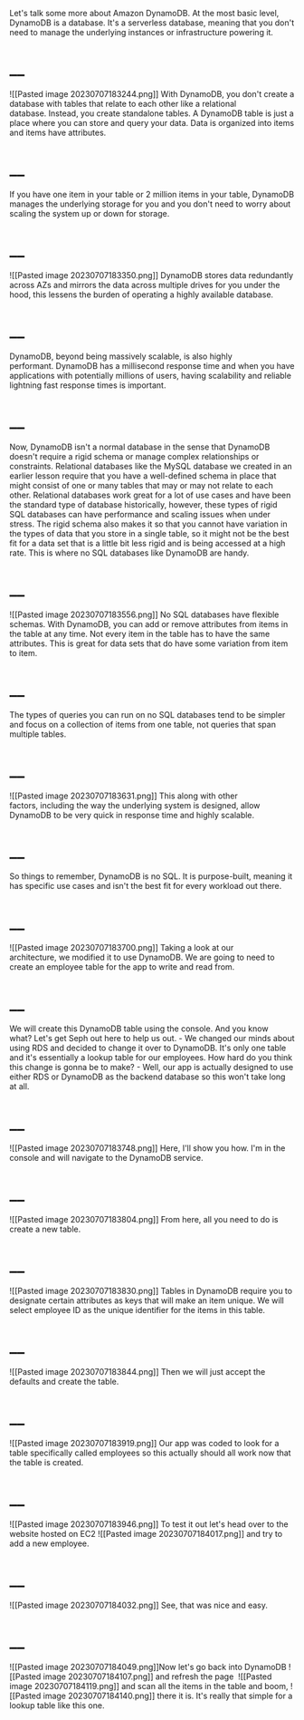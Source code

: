 Let's talk some more about Amazon DynamoDB. At the most basic level, DynamoDB is a database. It's a serverless database, meaning that you don't need to manage the underlying instances or infrastructure powering it. 
# __
![[Pasted image 20230707183244.png]]
With DynamoDB, you don't create a database with tables that relate to each other like a relational database. Instead, you create standalone tables. A DynamoDB table is just a place where you can store and query your data. Data is organized into items and items have attributes. 
# __
If you have one item in your table or 2 million items in your table, DynamoDB manages the underlying storage for you and you don't need to worry about scaling the system up or down for storage. 
# __
![[Pasted image 20230707183350.png]]
DynamoDB stores data redundantly across AZs and mirrors the data across multiple drives for you under the hood, this lessens the burden of operating a highly available database. 
# __
DynamoDB, beyond being massively scalable, is also highly performant. DynamoDB has a millisecond response time and when you have applications with potentially millions of users, having scalability and reliable lightning fast response times is important. 
# __
Now, DynamoDB isn't a normal database in the sense that DynamoDB doesn't require a rigid schema or manage complex relationships or constraints. Relational databases like the MySQL database we created in an earlier lesson require that you have a well-defined schema in place that might consist of one or many tables that may or may not relate to each other. Relational databases work great for a lot of use cases and have been the standard type of database historically, however, these types of rigid SQL databases can have performance and scaling issues when under stress. The rigid schema also makes it so that you cannot have variation in the types of data that you store in a single table, so it might not be the best fit for a data set that is a little bit less rigid and is being accessed at a high rate. This is where no SQL databases like DynamoDB are handy. 
# __
![[Pasted image 20230707183556.png]]
No SQL databases have flexible schemas. With DynamoDB, you can add or remove attributes from items in the table at any time. Not every item in the table has to have the same attributes. This is great for data sets that do have some variation from item to item. 
# __
The types of queries you can run on no SQL databases tend to be simpler and focus on a collection of items from one table, not queries that span multiple tables. 
# __
![[Pasted image 20230707183631.png]]
This along with other factors, including the way the underlying system is designed, allow DynamoDB to be very quick in response time and highly scalable. 
# __
So things to remember, DynamoDB is no SQL. It is purpose-built, meaning it has specific use cases and isn't the best fit for every workload out there. 
# __
![[Pasted image 20230707183700.png]]
Taking a look at our architecture, we modified it to use DynamoDB. We are going to need to create an employee table for the app to write and read from. 
# __
We will create this DynamoDB table using the console. And you know what? Let's get Seph out here to help us out. - We changed our minds about using RDS and decided to change it over to DynamoDB. It's only one table and it's essentially a lookup table for our employees. How hard do you think this change is gonna be to make? - Well, our app is actually designed to use either RDS or DynamoDB as the backend database so this won't take long at all. 
# __
![[Pasted image 20230707183748.png]]
Here, I'll show you how. I'm in the console and will navigate to the DynamoDB service. 
# __
![[Pasted image 20230707183804.png]]
From here, all you need to do is create a new table. 
# __
![[Pasted image 20230707183830.png]]
Tables in DynamoDB require you to designate certain attributes as keys that will make an item unique. We will select employee ID as the unique identifier for the items in this table. 
# __
![[Pasted image 20230707183844.png]]
Then we will just accept the defaults and create the table. 
# __
![[Pasted image 20230707183919.png]]
Our app was coded to look for a table specifically called employees so this actually should all work now that the table is created. 
# __
![[Pasted image 20230707183946.png]]
To test it out let's head over to the website hosted on EC2
![[Pasted image 20230707184017.png]]
and try to add a new employee. 
# __
![[Pasted image 20230707184032.png]]
See, that was nice and easy. 
# __
![[Pasted image 20230707184049.png]]Now let's go back into DynamoDB 
![[Pasted image 20230707184107.png]]
and refresh the page 
![[Pasted image 20230707184119.png]]
and scan all the items in the table and boom, 
![[Pasted image 20230707184140.png]]
there it is. It's really that simple for a lookup table like this one.